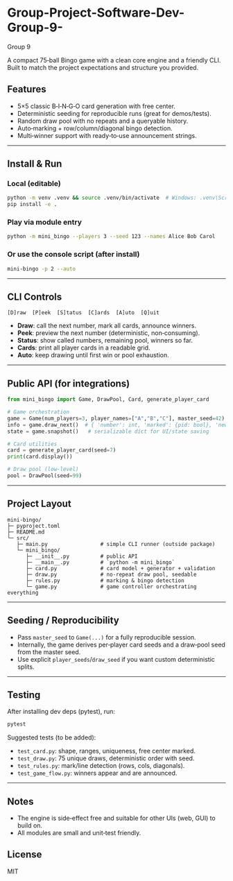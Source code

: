 # Group-Project-Software-Dev-Group-9-
Group 9

A compact 75‑ball Bingo game with a clean core engine and a friendly CLI. Built to match the project expectations and structure you provided.

## Features

* 5×5 classic B‑I‑N‑G‑O card generation with free center.
* Deterministic seeding for reproducible runs (great for demos/tests).
* Random draw pool with no repeats and a queryable history.
* Auto‑marking + row/column/diagonal bingo detection.
* Multi‑winner support with ready‑to‑use announcement strings.

---

## Install & Run

### Local (editable)

```bash
python -m venv .venv && source .venv/bin/activate  # Windows: .venv\Scripts\activate
pip install -e .
```

### Play via module entry

```bash
python -m mini_bingo --players 3 --seed 123 --names Alice Bob Carol
```

### Or use the console script (after install)

```bash
mini-bingo -p 2 --auto
```

---

## CLI Controls

```
[D]raw  [P]eek  [S]tatus  [C]ards  [A]uto  [Q]uit
```

* **Draw**: call the next number, mark all cards, announce winners.
* **Peek**: preview the next number (deterministic, non‑consuming).
* **Status**: show called numbers, remaining pool, winners so far.
* **Cards**: print all player cards in a readable grid.
* **Auto**: keep drawing until first win or pool exhaustion.

---

## Public API (for integrations)

```python
from mini_bingo import Game, DrawPool, Card, generate_player_card

# Game orchestration
game = Game(num_players=3, player_names=["A","B","C"], master_seed=42)
info = game.draw_next()  # { 'number': int, 'marked': {pid: bool}, 'new_winners': [...], 'announcements': [...] }
state = game.snapshot()   # serializable dict for UI/state saving

# Card utilities
card = generate_player_card(seed=7)
print(card.display())

# Draw pool (low‑level)
pool = DrawPool(seed=99)
```

---

## Project Layout

```
mini-bingo/
├─ pyproject.toml
├─ README.md
└─ src/
   ├─ main.py                 # simple CLI runner (outside package)
   └─ mini_bingo/
      ├─ __init__.py          # public API
      ├─ __main__.py          # `python -m mini_bingo`
      ├─ card.py              # card model + generator + validation
      ├─ draw.py              # no‑repeat draw pool, seedable
      ├─ rules.py             # marking & bingo detection
      └─ game.py              # game controller orchestrating everything
```

---

## Seeding / Reproducibility

* Pass `master_seed` to `Game(...)` for a fully reproducible session.
* Internally, the game derives per‑player card seeds and a draw‑pool seed from the master seed.
* Use explicit `player_seeds`/`draw_seed` if you want custom deterministic splits.

---

## Testing

After installing dev deps (pytest), run:

```bash
pytest
```

Suggested tests (to be added):

* `test_card.py`: shape, ranges, uniqueness, free center marked.
* `test_draw.py`: 75 unique draws, deterministic order with seed.
* `test_rules.py`: mark/line detection (rows, cols, diagonals).
* `test_game_flow.py`: winners appear and are announced.

---

## Notes

* The engine is side‑effect free and suitable for other UIs (web, GUI) to build on.
* All modules are small and unit‑test friendly.

## License

MIT
